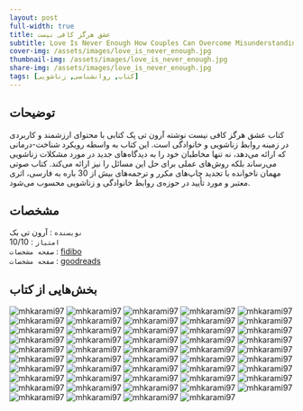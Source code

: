 ```yaml
---
layout: post
full-width: true
title: عشق هرگز کافی نیست
subtitle: Love Is Never Enough How Couples Can Overcome Misunderstandings, Resolve Conflicts, and Solve Relationship Problems Through Cognitive Therapy
cover-img: /assets/images/love_is_never_enough.jpg
thumbnail-img: /assets/images/love_is_never_enough.jpg
share-img: /assets/images/love_is_never_enough.jpg
tags: [کتاب, روانشناسی, زناشویی]
---
```


## توضیحات
کتاب عشق هرگز کافی نیست نوشته آرون تی پک کتابی با محتوای ارزشمند و کاربردی در زمینه روابط زناشویی و خانوادگی است. این کتاب به واسطه رویکرد شناخت-درمانی که ارائه می‌دهد، نه تنها مخاطبان خود را به دیدگاه‌های جدید در مورد مشکلات زناشویی می‌رساند بلکه روش‌های عملی برای حل این مسائل را نیز ارائه می‌کند. کتاب صوتی مهمان ناخوانده با تجدید چاپ‌های مکرر و ترجمه‌های بیش از 30 باره به فارسی، اثری معتبر و مورد تأیید در حوزه‌ی روابط خانوادگی و زناشویی محسوب می‌شود.  

## مشخصات
`نویسنده` : آرون تی بک   
`امتیاز` : 10/10  
`صفحه مشخصات` : [fidibo](https://fidibo.com/book/129046-%D8%B9%D8%B4%D9%82-%D9%87%D8%B1%DA%AF%D8%B2-%DA%A9%D8%A7%D9%81%DB%8C-%D9%86%DB%8C%D8%B3%D8%AA)  
`صفحه مشخصات` : [goodreads](https://www.goodreads.com/book/show/157935.Love_Is_Never_Enough)  


## بخش‌هایی از کتاب
![mhkarami97](/assets/images/love_is_never_enough/01.jpg)
![mhkarami97](/assets/images/love_is_never_enough/02.jpg)
![mhkarami97](/assets/images/love_is_never_enough/03.jpg)
![mhkarami97](/assets/images/love_is_never_enough/04.jpg)
![mhkarami97](/assets/images/love_is_never_enough/05.jpg)
![mhkarami97](/assets/images/love_is_never_enough/06.jpg)
![mhkarami97](/assets/images/love_is_never_enough/07.jpg)
![mhkarami97](/assets/images/love_is_never_enough/08.jpg)
![mhkarami97](/assets/images/love_is_never_enough/09.jpg)
![mhkarami97](/assets/images/love_is_never_enough/10.jpg)
![mhkarami97](/assets/images/love_is_never_enough/11.jpg)
![mhkarami97](/assets/images/love_is_never_enough/12.jpg)
![mhkarami97](/assets/images/love_is_never_enough/13.jpg)
![mhkarami97](/assets/images/love_is_never_enough/14.jpg)
![mhkarami97](/assets/images/love_is_never_enough/15.jpg)
![mhkarami97](/assets/images/love_is_never_enough/16.jpg)
![mhkarami97](/assets/images/love_is_never_enough/17.jpg)
![mhkarami97](/assets/images/love_is_never_enough/18.jpg)
![mhkarami97](/assets/images/love_is_never_enough/19.jpg)
![mhkarami97](/assets/images/love_is_never_enough/20.jpg)
![mhkarami97](/assets/images/love_is_never_enough/21.jpg)
![mhkarami97](/assets/images/love_is_never_enough/22.jpg)
![mhkarami97](/assets/images/love_is_never_enough/23.jpg)
![mhkarami97](/assets/images/love_is_never_enough/24.jpg)
![mhkarami97](/assets/images/love_is_never_enough/25.jpg)
![mhkarami97](/assets/images/love_is_never_enough/26.jpg)
![mhkarami97](/assets/images/love_is_never_enough/27.jpg)
![mhkarami97](/assets/images/love_is_never_enough/28.jpg)
![mhkarami97](/assets/images/love_is_never_enough/29.jpg)
![mhkarami97](/assets/images/love_is_never_enough/30.jpg)
![mhkarami97](/assets/images/love_is_never_enough/31.jpg)
![mhkarami97](/assets/images/love_is_never_enough/32.jpg)
![mhkarami97](/assets/images/love_is_never_enough/33.jpg)
![mhkarami97](/assets/images/love_is_never_enough/34.jpg)
![mhkarami97](/assets/images/love_is_never_enough/35.jpg)
![mhkarami97](/assets/images/love_is_never_enough/36.jpg)
![mhkarami97](/assets/images/love_is_never_enough/37.jpg)
![mhkarami97](/assets/images/love_is_never_enough/38.jpg)
![mhkarami97](/assets/images/love_is_never_enough/39.jpg)
![mhkarami97](/assets/images/love_is_never_enough/40.jpg)
![mhkarami97](/assets/images/love_is_never_enough/41.jpg)
![mhkarami97](/assets/images/love_is_never_enough/42.jpg)
![mhkarami97](/assets/images/love_is_never_enough/43.jpg)
![mhkarami97](/assets/images/love_is_never_enough/44.jpg)
![mhkarami97](/assets/images/love_is_never_enough/45.jpg)
![mhkarami97](/assets/images/love_is_never_enough/46.jpg)
![mhkarami97](/assets/images/love_is_never_enough/47.jpg)
![mhkarami97](/assets/images/love_is_never_enough/48.jpg)
![mhkarami97](/assets/images/love_is_never_enough/49.jpg)